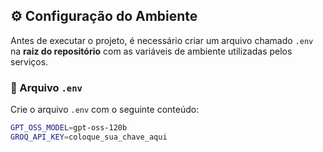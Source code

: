 ## ⚙️ Configuração do Ambiente

Antes de executar o projeto, é necessário criar um arquivo chamado `.env` na **raiz do repositório** com as variáveis de ambiente utilizadas pelos serviços.

### 🧩 Arquivo `.env`

Crie o arquivo `.env` com o seguinte conteúdo:

```bash
GPT_OSS_MODEL=gpt-oss-120b
GROQ_API_KEY=coloque_sua_chave_aqui

